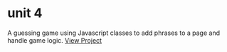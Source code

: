 # unit 4
A guessing game using Javascript classes to add phrases to a page and handle game logic.
<a href="https://ark20.github.io/GuessingGame/">View Project</a>

